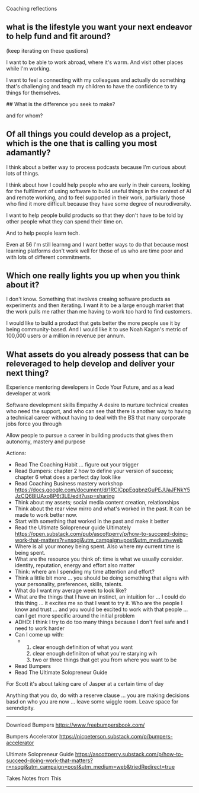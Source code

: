 Coaching reflections

## what is the lifestyle you want your next endeavor to help fund and fit around? 

(keep iterating on these qustions)

I want to be able to work abroad, where it's warm. And visit other places while I'm working.

I want to feel a connecting with my colleagues and actually do something that's challenging and teach my children to have the confidence to try things for themselves.

## What is the difference you seek to make?

and for whom?

## Of all things you could develop as a project, which is the one that is calling you most adamantly? 

I think about a better way to process podcasts because I'm curious about lots of things.

I think about how I could help people who are early in their careers, looking for the fulfilment of using software to build useful things in the context of AI and remote working, and to feel supported in their work, partiularly those who find it more difficult because they have some degree of neurodiversity.

I want to help people build products so that they don't have to be told by other people what they can spend their time on.

And to help people learn tech.

Even at 56 I'm still learnng and I want better ways to do that because most learning platforms don't work well for those of us who are time poor and with lots of different commitments.

## Which one really lights you up when you think about it? 

I don't know. Something that involves creaing software products as experiments and then iterating. I want it to be a large enough market that the work pulls me rather than me having to work too hard to find customers.

I would like to build a product that gets better the more people use it by being community-based. And I would like it to use Noah Kagan's metric of 100,000 users or a million in revenue per annum.

## What assets do you already possess that can be releveraged to help develop and deliver your next thing?

Experience mentoring developers in Code Your Future, and as a lead developer at work

Software development skills
Empathy
A desire to nurture technical creates who need the support, and who can see that there is another way to having a technical career without having to deal with the BS that many corporate jobs force you through

Allow people to pursue a career in building products that gives them autonomy, mastery and purpose

Actions:

- Read The Coaching Habit ... figure out your trigger
- Read Bumpers: chapter 2 how to define your version of success; chapter 6 what does a perfect day look like
- Read Coaching Business mastery workshop https://docs.google.com/document/d/1RClCppEqqbnzGuPEJUaJFNkY5JzCQ6BIUAxo8P6t3LE/edit?usp=sharing
- Think about my assets; social media content creation, relationships
- Think about the rear view mirro and what's worked in the past. It can be made to work better now.
- Start with something that worked in the past and make it better
- Read the Ultimate Solopreneur guide Ultimately 
https://open.substack.com/pub/ascottperry/p/how-to-succeed-doing-work-that-matters?r=nsqgj&utm_campaign=post&utm_medium=web
- Where is all your money being spent. Also where my current time is being spent.
- What are the resource you think of: time is what we usually consider. identity, reputation, energy and effort also matter
- Think: where am I spending my time attention and effort?
- Think a little bit more ... you should be doing something that aligns with your personality, preferences, skills, talents.
- What do I want my average week to look like?
- What are the things that I have an instinct, an intuition for ... I could do this thing ... it excites me so that I want to try it. Who are the people I know and trust ... and you would be excited to work with that people ... can I get more specific around the initial problem 
- ADHD: I think I try to do too many things because I don't feel safe and I need to work harder
- Can I come up with:
   - 1. clear enough definition of what you want
     2. clear enough definiiton of what you're starying wih
     3. two or three things that get you from where you want to be
- Read Bumpers
- Read The Ultimate Solopreneur Guide

For Scott it's about taking care of Jasper at a certain time of day

Anything that you do, do with a reserve clause ... you are making decisions basd on who you are now ... leave some wiggle room. Leave space for serendipity.

---

Download Bumpers https://www.freebumpersbook.com/

Bumpers Accelerator https://nicpeterson.substack.com/p/bumpers-accelerator

Ultimate Solopreneur Guide https://ascottperry.substack.com/p/how-to-succeed-doing-work-that-matters?r=nsqgj&utm_campaign=post&utm_medium=web&triedRedirect=true

Takes Notes from This

---

